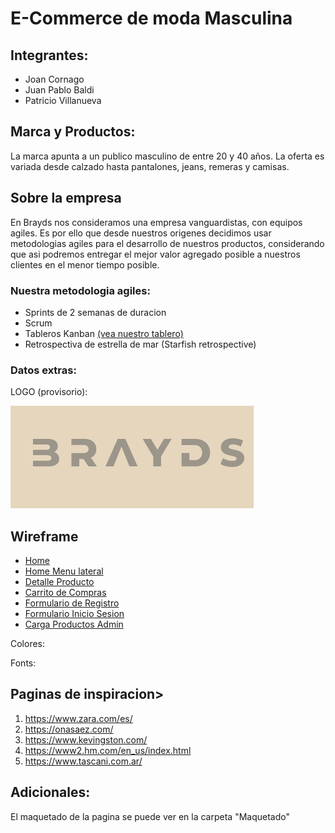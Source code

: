 # E-Commerce de moda Masculina

## Integrantes: 
- Joan Cornago
- Juan Pablo Baldi
- Patricio Villanueva

## Marca y Productos:

La marca apunta a un publico masculino de entre 20 y 40 años. La oferta es variada desde calzado hasta pantalones, jeans, remeras y camisas.

## Sobre la empresa

En Brayds nos consideramos una empresa vanguardistas, con equipos agiles. Es por ello que desde nuestros origenes decidimos usar metodologias agiles para el desarrollo de nuestros productos, considerando que asi podremos entregar el mejor valor agregado posible a nuestros clientes en el menor tiempo posible.

### Nuestra metodologia agiles:

- Sprints de 2 semanas de duracion
- Scrum
- Tableros Kanban [(vea nuestro tablero)](<https://trello.com/b/9iD37xrf/ecommerce-brayds>)
- Retrospectiva de estrella de mar (Starfish retrospective)

### **Datos extras:**

LOGO (provisorio):

![Brayds, Logo](/img/logo_brayds_v1.png)

## Wireframe
- [Home](./maquetado/HomePage_Brayds.png)
- [Home Menu lateral](./maquetado/HomePage_Menu_lateral.png)
- [Detalle Producto](./maquetado/Detalle_Producto.png)
- [Carrito de Compras](./maquetado/Carro_de_Compras.png)
- [Formulario de Registro](./maquetado/Formulario_registro.png)
- [Formulario Inicio Sesion](./maquetado/Formulario_inicio_sesión.png)
- [Carga Productos Admin](./maquetado/Carga_Productos_Admin.png)

Colores:


Fonts:


## Paginas de inspiracion>
1. <https://www.zara.com/es/>
2. <https://onasaez.com/>
3. <https://www.kevingston.com/>
4. <https://www2.hm.com/en_us/index.html>
5. <https://www.tascani.com.ar/>

## Adicionales:

El maquetado de la pagina se puede ver en la carpeta "Maquetado"